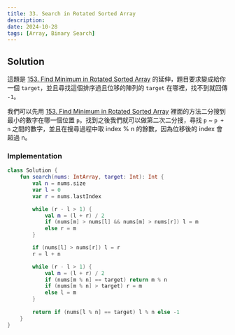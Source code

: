 ```yaml
---
title: 33. Search in Rotated Sorted Array
description:
date: 2024-10-28
tags: [Array, Binary Search]
---
```


## Solution

這題是 [153. Find Minimum in Rotated Sorted Array](../153/) 的延伸，題目要求變成給你一個 `target`，並且尋找這個排序過且位移的陣列的 `target` 在哪裡，找不到就回傳 `-1`。

我們可以先用 [153. Find Minimum in Rotated Sorted Array](../153/) 裡面的方法二分搜到最小的數字在哪一個位置 `p`。找到之後我們就可以做第二次二分搜，尋找 `p` ~ `p + n` 之間的數字，並且在搜尋過程中取 index % n 的餘數，因為位移後的 index 會超過 n。

### Implementation

```kotlin
class Solution {
    fun search(nums: IntArray, target: Int): Int {
        val n = nums.size
        var l = 0
        var r = nums.lastIndex

        while (r - l > 1) {
            val m = (l + r) / 2
            if (nums[m] > nums[l] && nums[m] > nums[r]) l = m
            else r = m
        }

        if (nums[l] > nums[r]) l = r 
        r = l + n

        while (r - l > 1) {
            val m = (l + r) / 2
            if (nums[m % n] == target) return m % n
            if (nums[m % n] > target) r = m
            else l = m
        }
        
        return if (nums[l % n] == target) l % n else -1
    }
}
```
